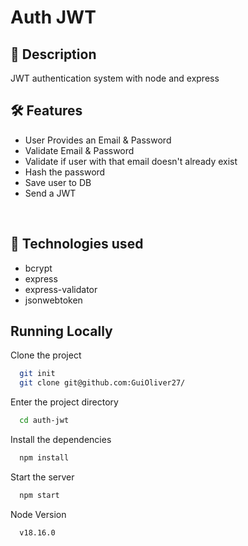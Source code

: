 # Auth JWT

## 📖  Description

JWT authentication system with node and express

## 🛠️ Features

- User Provides an Email & Password
- Validate Email & Password
- Validate if user with that email doesn't already exist
- Hash the password
- Save user to DB
- Send a JWT
<br/>

## 📡 Technologies used 

- bcrypt
- express
- express-validator
- jsonwebtoken

## Running Locally

Clone the project

```bash
  git init
  git clone git@github.com:GuiOliver27/
```

Enter the project directory

```bash
  cd auth-jwt
```

Install the dependencies

```bash
  npm install
```

Start the server

```bash
  npm start
```

Node Version

```bash
  v18.16.0
```